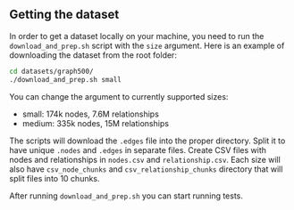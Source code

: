 ## Getting the dataset

In order to get a dataset locally on your machine, you need to run the `download_and_prep.sh` script with the `size` argument. Here is an example of downloading the dataset from the root folder: 

```bash
cd datasets/graph500/ 
./download_and_prep.sh small 
```

You can change the argument to currently supported sizes: 
- small: 174k nodes, 7.6M relationships
- medium: 335k nodes, 15M relationships

The scripts will download the `.edges` file into the proper directory. Split it to have unique `.nodes` and `.edges` in separate files. Create CSV files with nodes and relationships in `nodes.csv` and `relationship.csv`. Each size will also have `csv_node_chunks` and `csv_relationship_chunks` directory that will split files into 10 chunks. 


After running `download_and_prep.sh` you can start running tests. 